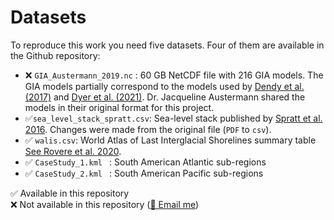 # Datasets

To reproduce this work you need five datasets. Four of them are available in the Github repository:

- :x: `GIA_Austermann_2019.nc` : 60 GB NetCDF file with 216 GIA models. The GIA models partially correspond to the models used by [Dendy et al. (2017)](https://doi.org/10.1016/j.quascirev.2017.06.013) and [Dyer et al. (2021)](https://doi.org/10.1073/pnas.2026839118). Dr. Jacqueline Austermann shared the models in their original format for this project.
- :white_check_mark:`sea_level_stack_spratt.csv`: Sea-level stack published by [Spratt et al. 2016](https://doi.org/10.5194/cp-12-1079-2016). Changes were made from the original file (`PDF` to `csv`).
- :white_check_mark: `walis.csv`: World Atlas of Last Interglacial Shorelines summary table [See Rovere et al. 2020](https://doi.org/10.5281/zenodo.3961544). 
- :white_check_mark: `CaseStudy_1.kml ` : South American Atlantic sub-regions
- :white_check_mark: `CaseStudy_2.kml ` : South American Pacific sub-regions

:white_check_mark: Available in this repository \
:x:  Not available in this repository ([:email: Email me](mailto:jgarzon@uni-muenster.de))

